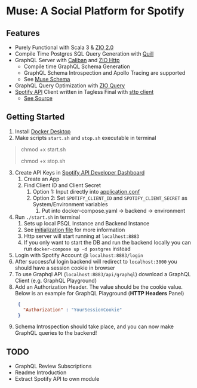 # Muse: A Social Platform for Spotify

## Features

- Purely Functional with Scala 3 & [ZIO 2.0](https://github.com/zio/zio)
- Compile Time Postgres SQL Query Generation with [Quill](https://github.com/zio/zio-quill)
- GraphQL Server with [Caliban](https://github.com/ghostdogpr/caliban)
  and [ZIO Http](https://github.com/dream11/zio-http)
    - Compile time GraphQL Schema Generation
    - GraphQL Schema Introspection and Apollo Tracing are supported
    - See [Muse Schema](https://github.com/nicoburniske/muse/tree/main/src/main/resources/schema.graphql)
- GraphQL Query Optimization with [ZIO Query](https://github.com/zio/zio-query)
- [Spotify API](https://developer.spotify.com/documentation/web-api/) Client written in Tagless Final
  with [sttp client](https://github.com/softwaremill/sttp)
    - [See Source](https://github.com/nicoburniske/muse/tree/main/src/main/scala/muse/service/spotify/SpotifyAPI.scala)

## Getting Started

1. Install [Docker Desktop](https://www.docker.com/products/docker-desktop/)
2. Make scripts `start.sh` and `stop.sh` executable in terminal

> chmod +x start.sh
>
> chmod +x stop.sh

3. Create API Keys in [Spotify API Developer Dashboard](https://developer.spotify.com/dashboard/login)
    1. Create an App
    2. Find Client ID and Client Secret
        1. Option 1: Input directly
           into [application.conf](https://github.com/nicoburniske/muse/tree/main/src/main/resources/application.conf)
        2. Option 2: Set `SPOTIFY_CLIENT_ID` and `SPOTIFY_CLIENT_SECRET` as System/Environment variables
            1. Put into docker-compose.yaml -> backend -> environment
4. Run `./start.sh` in terminal
    1. Sets up local PSQL Instance and Backend Instance
    2. See [initialization file](https://github.com/nicoburniske/muse/tree/main/src/main/resources/sql/init.sql) for
       more information
    3. Http server will start running at `localhost:8883`
    4. If you only want to start the DB and run the backend locally you can run `docker-compose up -d postgres` instead
5. Login with Spotify Account @ `localhost:8883/login`
6. After successful login backend will redirect to `localhost:3000` you should have a session cookie in browser
7. To use Graphql API (`localhost:8883/api/graphql`) download a GraphQL Client (e.g. GraphQL Playground)
8. Add an Authorization Header. The value should be the cookie value. Below is an example for GraphQL Playground (**HTTP
   Headers** Panel)
   ```json
    {
      "Authorization" : "YourSessionCookie"
    }
   ```
9. Schema Introspection should take place, and you can now make GraphQL queries to the backend!


## TODO

- GraphQL Review Subscriptions
- Readme Introduction
- Extract Spotify API to own module 
